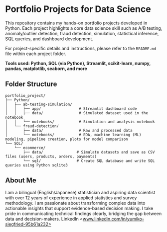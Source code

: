 # Portfolio Projects for Data Science

This repository contains my hands-on portfolio projects developed in Python. Each project highlights a core data science skill such as A/B testing, anomaly/outlier detection, fraud detection, simulation, statistical inference, SQL queries, and dashboard development. 

For project-specific details and instructions, please refer to the `README.md` file within each project folder.

**Tools used: Python, SQL (via Python), Streamlit, scikit-learn, numpy, pandas, matplotlib, seaborn, and more**

## Folder Structure

```
portfolio_project/
├── Python/
│   ├── ab-testing-simulation/
│   │   ├── app/                 # Streamlit dashboard code
│   │   ├── data/                # Simulated dataset used in the notebook
│   │   └── notebooks/           # Simulation and analysis notebook
│   └── fraud-detection/
│       ├── data/                # Raw and processed data
│       └── notebooks/           # EDA, machine learning (ML) modeling, pipeline creation, plots for model comparison
└── SQL/
    └── ecommerce/
        ├── data/               # Simulate datasets and save as CSV files (users, products, orders, payments)
        └── sql/                # Create SQL database and write SQL queries using Python sqlite3
```


## About Me

I am a bilingual (English/Japanese) statistician and aspiring data scientist with over 12 years of experience in applied statistics and survey methodology. I am passionate about transforming complex data into actionable insights that support evidence-based decision making. I take pride in communicating technical findings clearly, bridging the gap between data and decision-makers.
LinkedIn <www.linkedin.com/in/yumiko-siegfried-95b61a232>
